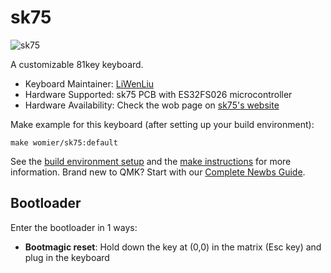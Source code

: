 # sk75

![sk75](https://imgur.com/nmvoI6z)

A customizable 81key keyboard.

* Keyboard Maintainer: [LiWenLiu](https://github.com/LiuLiuQMK)
* Hardware Supported: sk75 PCB with ES32FS026 microcontroller
* Hardware Availability: Check the wob page on [sk75's website](www.womierkeyboard.com)


Make example for this keyboard (after setting up your build environment):

    make womier/sk75:default

See the [build environment setup](https://docs.qmk.fm/#/getting_started_build_tools) and the [make instructions](https://docs.qmk.fm/#/getting_started_make_guide) for more information. Brand new to QMK? Start with our [Complete Newbs Guide](https://docs.qmk.fm/#/newbs).

## Bootloader

Enter the bootloader in 1 ways:

* **Bootmagic reset**: Hold down the key at (0,0) in the matrix (Esc key) and plug in the keyboard
